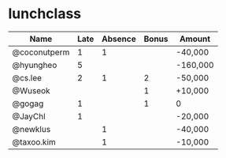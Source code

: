 # lunchclass

Name          | Late  | Absence | Bonus | Amount  |
------------- | ------|---------|-------|---------|
@coconutperm  | 1     | 1       |       | -40,000 |
@hyungheo     | 5     |         |       |-160,000 |
@cs.lee       | 2     | 1       | 2     | -50,000 |
@Wuseok       |       |         | 1     | +10,000 |
@gogag        | 1     |         | 1     | 0       |
@JayChl       | 1     |         |       | -20,000 |
@newklus      |       | 1       |       | -40,000 |
@taxoo.kim    |       | 1       |       | -10,000 |
